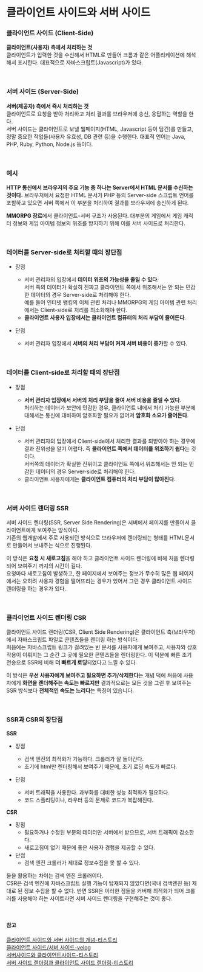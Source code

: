 # 클라이언트 사이드와 서버 사이드

### 클라이언트 사이드 (Client-Side)

**클라이언트(사용자) 측에서 처리하는 것**  
클라이언트가 입력한 것을 수신해서 HTML로 만들어 크롬과 같은 어플리케이션에 해석해서 표시한다. 대표적으로 자바스크립트(Javascript)가 있다.  

<br>

### 서버 사이드 (Server-Side)

**서버(제공자) 측에서 즉시 처리하는 것**  
클라이언트로 요청을 받아 처리하고 처리 결과를 브라우저에 송신, 응답하는 역할을 한다.  
서버 사이드는 클라이언트로 보낼 웹페이지(HTML, Javascript 등이 담긴)를 만들고, 정말 중요한 작업들(사용자 유효성, DB 관련 등)을 수행한다. 대표적 언어는 Java, PHP, Ruby, Python, Node.js 등이다.

<br>

### 예시
**HTTP 통신에서 브라우저의 주요 기능 중 하나는 Server에서 HTML 문서를 수신하는 것이다.** 브라우저에서 요청한 HTML 문서가 PHP 등의 Server-side 스크립트 언어를 포함하고 있으면 서버 쪽에서 이 부분을 처리하여 결과를 브라우저에 송신하게 된다.  

**MMORPG 장르**에서 클라이언트-서버 구조가 사용된다. 대부분의 게임에서 게임 캐릭터 정보와 게임 아이템 정보의 위조를 방지하기 위해 이를 서버 사이드로 처리한다.

<br>

### 데이터를 Server-side로 처리할 때의 장단점
- 장점
  - 서버 관리자의 입장에서 **데이터 위조의 가능성을 줄일 수 있다**.  
  서버 쪽의 데이터가 확실히 진짜고 클라이언트 쪽에서 위조해서는 안 되는 민감한 데이터의 경우 Server-side로 처리해야 한다.  
  예를 들어 인터넷 뱅킹의 이체 관련 처리나 MMORPG의 게임 아이템 관련 처리에서는 Client-side로 처리를 최소화해야 한다.
  - **클라이언트 사용자 입장에서는 클라이언트 컴퓨터의 처리 부담이 줄어든다**.

- 단점
  - 서버 관리자 입장에서 **서버의 처리 부담이 커져 서버 비용이 증가**할 수 있다.


<br>

### 데이터를 Client-side로 처리할 때의 장단점

- 장점
  - **서버 관리자 입장에서 서버의 처리 부담을 줄여 서버 비용을 줄일 수 있다**.  
    처리하는 데이터가 보안에 민감한 경우, 클라이언트 내에서 처리 가능한 부분에 대해서는 통신에 대비하여 암호화할 필요가 없어져 **암호화 소요가 줄어든다**.

- 단점
  - 서버 관리자의 입장에서 Client-side에서 처리한 결과를 되받아야 하는 경우에 결과 진위성을 알기 어렵다. 즉 **클라이언트 쪽에서 데이터를 위조하기 쉽다**는 것이다.  
  서버쪽의 데이터가 확실한 진위이고 클라이언트 쪽에서 위조해서는 안 되는 민감한 데이터의 경우 Server-side로 처리해야 한다.
  - 클라이언트 사용자에게는 **클라이언트 컴퓨터의 처리 부담이 많아진다**.

<br>

### 서버 사이드 렌더링 SSR
서버 사이드 렌더링(SSR, Server Side Rendering)은 서버에서 페이지를 만들어서 클라이언트에게 보여주는 방식아다.  
기존의 웹개발에서 주로 사용되던 방식으로 브라우저에 렌더링되는 형태를 HTML문서로 만들어서 보내주는 식으로 진행된다.

이 방식은 **요청 시 새로고침**을 해야 하고 클라이언트 사이드 렌더링에 비해 처음 렌더링되어 보여주기 까지의 시간이 길다.  
요청마다 새로고침이 발생하고, 한 페이지에서 보여주는 정보가 무수히 많은 웹 페이지에서는 오히려 사용자 경험을 떨어뜨리는 경우가 있어서 그런 경우 클라이언트 사이드 렌더링을 하는 경우가 있다.

<br>

### 클라이언트 사이드 렌더링 CSR
클라이언트 사이드 렌더링(CSR, Client Side Rendering)은 클라이언트 측(브라우저)에서 자바스크립트 파일로 콘텐츠들을 렌더링 하는 방식이다.    
처음에는 자바스크립트 링크가 걸려있는 빈 문서를 사용자에게 보여주고, 사용자와 상호작용이 이뤄지는 그 순간 그 곳에 필요한 콘텐츠들을 렌더링한다. 이 덕분에 빠른 초기 전송으로 SSR에 비해 **더 빠르게 로딩**되었다고 느낄 수 있다.

이 방식은 **우선 사용자에게 보여주고 필요하면 추가/삭제한다**는 개념 덕에 처음에 사용자에게 **화면을 렌더해주는 속도는 빠르지만** 결과적으로는 모든 것을 그린 후 보여주는 SSR 방식보다 **전체적인 속도는 느리다**는 특징이 있습니다.

<br>

### SSR과 CSR의 장단점
**SSR**
- 장점
  - 검색 엔진의 최적화가 가능하다. 크롤러가 잘 돌아간다.
  - 초기에 html만 렌더링해서 보여주기 때문에, 초기 로딩 속도가 빠르다.


- 단점
    - 서버 트래픽을 사용한다. 과부화를 대비한 성능 최적화가 필요하다.
  - 코드 스플리팅이나, 라우터 등의 문제로 코드가 복잡해진다.
 

**CSR**
- 장점
    - 필요하거나 수정된 부분의 데이터만 서버에서 받으므로, 서버 트래픽이 감소한다.
    - 새로고침이 없기 때문에 좋은 사용자 경험을 제공할 수 있다.
- 단점
    - 검색 엔진 크롤러가 제대로 정보수집을 못 할 수 있다.

둘을 활용하는 차이는 검색 엔진 크롤러이다.  
CSR은 검색 엔진에 자바스크립트 실행 기능이 탑재되지 않았다면(국내 검색엔진 등) 제대로 된 정보 수집을 할 수 없다. 반면 SSR은 이러한 점들을 커버해 최적화가 되어 크롤러를 사용해야 하는 사이트라면 서버 사이드 렌더링을 구현해주는 것이 좋다.

<br>

#### 참고
[클라이언트 사이드와 서버 사이드의 개념-티스토리](https://chlolisher.tistory.com/131)  
[클라이언트 사이드/서버 사이드-velog](https://velog.io/@ragi/Back-end-%ED%81%B4%EB%9D%BC%EC%9D%B4%EC%96%B8%ED%8A%B8-%EC%82%AC%EC%9D%B4%EB%93%9C-%EC%84%9C%EB%B2%84%EC%82%AC%EC%9D%B4%EB%93%9C)  
[서버사이드와 클라이언트사이드-티스토리](https://dev-ku.tistory.com/223)  
[서버 사이드 렌더링과 클라이언트 사이드 렌더링-티스토리](https://bamtory29.tistory.com/entry/%EC%84%9C%EB%B2%84-%EC%82%AC%EC%9D%B4%EB%93%9C-%EB%A0%8C%EB%8D%94%EB%A7%81%EA%B3%BC-%ED%81%B4%EB%9D%BC%EC%9D%B4%EC%96%B8%ED%8A%B8-%EC%82%AC%EC%9D%B4%EB%93%9C-%EB%A0%8C%EB%8D%94%EB%A7%81)
